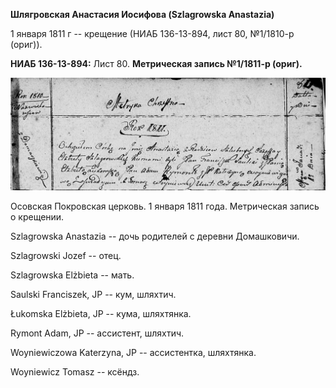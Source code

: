 **Шлягровская Анастасия Иосифова (Szlagrowska Anastazia)**

1 января 1811 г -- крещение (НИАБ 136-13-894, лист 80, №1/1810-р
(ориг)).

**НИАБ 136-13-894:** Лист 80. **Метрическая запись №1/1811-р (ориг).**

![](./media/630eb6a1b7cd69598e66092aa051747d1ac0e0dd.png)

Осовская Покровская церковь. 1 января 1811 года. Метрическая запись о
крещении.

Szlagrowska Anastazia -- дочь родителей с деревни Домашковичи.

Szlagrowski Jozef -- отец.

Szlagrowska Elżbieta -- мать.

Saulski Franciszek, JP -- кум, шляхтич.

Łukomska Elżbieta, JP -- кума, шляхтянка.

Rymont Adam, JP -- ассистент, шляхтич.

Woyniewiczowa Katerzyna, JP -- ассистентка, шляхтянка.

Woyniewicz Tomasz -- ксёндз.

